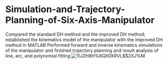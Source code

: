 # Simulation-and-Trajectory-Planning-of-Six-Axis-Manipulator
Compared the standard DH method and the improved DH method; established the kinematics model of the manipulator with the improved DH method in MATLAB
Performed forward and inverse kinematics simulations of the manipulator and finished trajectory planning and result analysis of line, arc, and polynomial fitting
![1(JZH8H%6QX0XRVL$$2XJ%M](https://github.com/LAOHA47/Simulation-and-Trajectory-Planning-of-Six-Axis-Manipulator/assets/129039557/fcde7fb8-5733-4dc2-b5a7-dfbadaa3e899)
